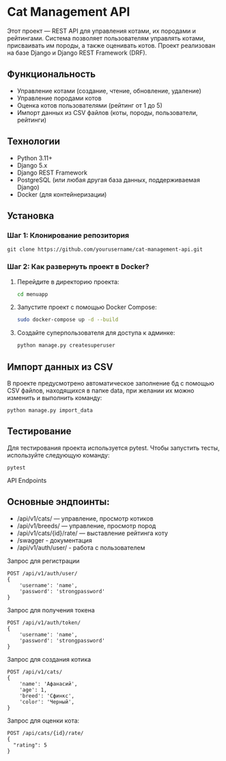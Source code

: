 # Cat Management API
Этот проект — REST API для управления котами, их породами и рейтингами. Система позволяет пользователям управлять котами, присваивать им породы, а также оценивать котов. Проект реализован на базе Django и Django REST Framework (DRF).

## Функциональность

- Управление котами (создание, чтение, обновление, удаление)
- Управление породами котов
- Оценка котов пользователями (рейтинг от 1 до 5)
- Импорт данных из CSV файлов (коты, породы, пользователи, рейтинги)

## Технологии

- Python 3.11+
- Django 5.x
 - Django REST Framework
 - PostgreSQL (или любая другая база данных, поддерживаемая Django)
 - Docker (для контейнеризации)

## Установка

### Шаг 1: Клонирование репозитория
```
git clone https://github.com/yourusername/cat-management-api.git
```
### Шаг 2: Как развернуть проект в Docker?


1. Перейдите в директорию проекта:
    ```bash
    cd menuapp
    ```

2. Запустите проект с помощью Docker Compose:
    ```bash
    sudo docker-compose up -d --build
    ```

3. Создайте суперпользователя для доступа к админке:
    ```bash
   python manage.py createsuperuser
    ```

## Импорт данных из CSV
В проекте предусмотрено автоматическое заполнение бд с помощью CSV файлов, находящихся в папке data, при желании их можно изменить и выполнить команду:
```
python manage.py import_data
```
## Тестирование
Для тестирования проекта используется pytest. Чтобы запустить тесты, используйте следующую команду:
```
pytest
```

API Endpoints
## Основные эндпоинты:
- /api/v1/cats/ — управление, просмотр котиков
- /api/v1/breeds/ — управление, просмотр пород
- /api/v1/cats/{id}/rate/ — выставление рейтинга коту
- /swagger - документация
- /api/v1/auth/user/ - работа с пользователем

Запрос для регистрации
```
POST /api/v1/auth/user/
{
    'username': 'name',
    'password': 'strongpassword'
}
```

Запрос для получения токена 
```
POST /api/v1/auth/token/
{
    'username': 'name',
    'password': 'strongpassword'
}
```

Запрос для создания котика 
```
POST /api/v1/cats/
{
    'name': 'Афанасий',
    'age': 1,
    'breed': 'Сфинкс',
    'color': 'Черный',
}
```

Запрос для оценки кота:
```
POST /api/cats/{id}/rate/
{
  "rating": 5
}
```
